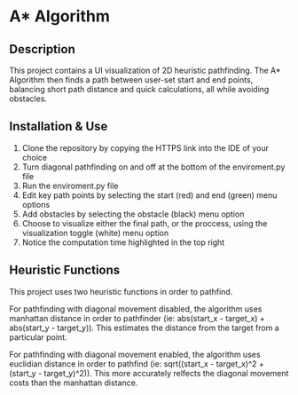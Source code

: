 # A* Algorithm

## Description
This project contains a UI visualization of 2D heuristic pathfinding. The A* Algorithm then finds a path between user-set start and end points, balancing short path distance and quick calculations, all while avoiding obstacles.

## Installation & Use
1) Clone the repository by copying the HTTPS link into the IDE of your choice
2) Turn diagonal pathfinding on and off at the bottom of the enviroment.py file
3) Run the enviroment.py file
4) Edit key path points by selecting the start (red) and end (green) menu options
5) Add obstacles by selecting the obstacle (black) menu option
6) Choose to visualize either the final path, or the proccess, using the visualization toggle (white) menu option
7) Notice the computation time highlighted in the top right

## Heuristic Functions
This project uses two heuristic functions in order to pathfind.

For pathfinding with diagonal movement disabled, the algorithm uses manhattan distance in order to pathfinder (ie: abs(start_x - target_x) + abs(start_y - target_y)). This estimates the distance from the target from a particular point.

For pathfinding with diagonal movement enabled, the algorithm uses euclidian distance in order to pathfind (ie: sqrt((start_x - target_x)^2 + (start_y - target_y)^2)). This more accurately relfects the diagonal movement costs than the manhattan distance.
